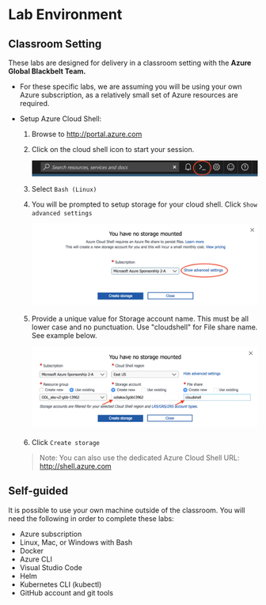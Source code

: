 # Lab Environment

## Classroom Setting

These labs are designed for delivery in a classroom setting with the **Azure Global Blackbelt Team.** 

* For these specific labs, we are assuming you will be using your own Azure subscription, as a relatively small set of Azure resources are required.

* Setup Azure Cloud Shell: 

    1. Browse to http://portal.azure.com
    2. Click on the cloud shell icon to start your session.

        ![alt text](img/cloud-shell-start.png "Spektra ready")

    3. Select `Bash (Linux)`
    4. You will be prompted to setup storage for your cloud shell. Click `Show advanced settings`

        ![alt text](img/cloud-show-advanced.png "Spektra ready")

    6. Provide a unique value for Storage account name. This must be all lower case and no punctuation. Use "cloudshell" for File share name. See example below.

        ![alt text](img/cloud-storage-config.png "Spektra ready")

    7. Click `Create storage`

    > Note: You can also use the dedicated Azure Cloud Shell URL: http://shell.azure.com 


## Self-guided

It is possible to use your own machine outside of the classroom. You will need the following in order to complete these labs: 

* Azure subscription
* Linux, Mac, or Windows with Bash
* Docker
* Azure CLI
* Visual Studio Code
* Helm
* Kubernetes CLI (kubectl)
* GitHub account and git tools
